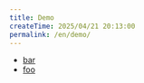 ```yaml
---
title: Demo
createTime: 2025/04/21 20:13:00
permalink: /en/demo/
---
```


- [bar](./bar.md)
- [foo](./foo.md)
